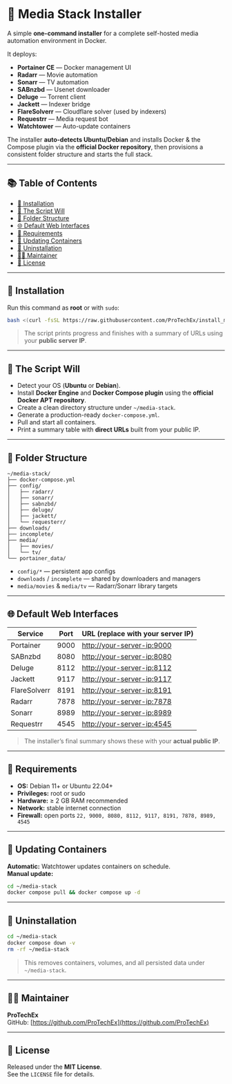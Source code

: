 # 🧩 Media Stack Installer

A simple **one-command installer** for a complete self-hosted media automation environment in Docker.

It deploys:

- **Portainer CE** — Docker management UI  
- **Radarr** — Movie automation  
- **Sonarr** — TV automation  
- **SABnzbd** — Usenet downloader  
- **Deluge** — Torrent client  
- **Jackett** — Indexer bridge  
- **FlareSolverr** — Cloudflare solver (used by indexers)  
- **Requestrr** — Media request bot  
- **Watchtower** — Auto-update containers  

The installer **auto-detects Ubuntu/Debian** and installs Docker & the Compose plugin via the **official Docker repository**, then provisions a consistent folder structure and starts the full stack.

---

## 📚 Table of Contents

- [🚀 Installation](#-installation)
- [🧰 The Script Will](#-the-script-will)
- [📁 Folder Structure](#-folder-structure)
- [🌐 Default Web Interfaces](#-default-web-interfaces)
- [🧠 Requirements](#-requirements)
- [🔄 Updating Containers](#-updating-containers)
- [💾 Uninstallation](#-uninstallation)
- [👨‍💻 Maintainer](#-maintainer)
- [📝 License](#-license)

---

## 🚀 Installation

Run this command as **root** or with `sudo`:

```bash
bash <(curl -fsSL https://raw.githubusercontent.com/ProTechEx/install_media_stack/refs/heads/main/install_media_stack.sh)
```

> The script prints progress and finishes with a summary of URLs using your **public server IP**.

---

## 🧰 The Script Will

- Detect your OS (**Ubuntu** or **Debian**).  
- Install **Docker Engine** and **Docker Compose plugin** using the **official Docker APT repository**.  
- Create a clean directory structure under `~/media-stack`.  
- Generate a production-ready `docker-compose.yml`.  
- Pull and start all containers.  
- Print a summary table with **direct URLs** built from your public IP.  

---

## 📁 Folder Structure

```arduino
~/media-stack/
├── docker-compose.yml
├── config/
│   ├── radarr/
│   ├── sonarr/
│   ├── sabnzbd/
│   ├── deluge/
│   ├── jackett/
│   └── requesterr/
├── downloads/
├── incomplete/
├── media/
│   ├── movies/
│   └── tv/
└── portainer_data/
```

- `config/*` — persistent app configs  
- `downloads` / `incomplete` — shared by downloaders and managers  
- `media/movies` & `media/tv` — Radarr/Sonarr library targets  

---

## 🌐 Default Web Interfaces

| Service      | Port | URL (replace with your server IP) |
|---------------|------|----------------------------------|
| Portainer     | 9000 | [http://your-server-ip:9000](http://your-server-ip:9000) |
| SABnzbd       | 8080 | [http://your-server-ip:8080](http://your-server-ip:8080) |
| Deluge        | 8112 | [http://your-server-ip:8112](http://your-server-ip:8112) |
| Jackett       | 9117 | [http://your-server-ip:9117](http://your-server-ip:9117) |
| FlareSolverr  | 8191 | [http://your-server-ip:8191](http://your-server-ip:8191) |
| Radarr        | 7878 | [http://your-server-ip:7878](http://your-server-ip:7878) |
| Sonarr        | 8989 | [http://your-server-ip:8989](http://your-server-ip:8989) |
| Requestrr     | 4545 | [http://your-server-ip:4545](http://your-server-ip:4545) |

> The installer’s final summary shows these with your **actual public IP**.

---

## 🧠 Requirements

- **OS:** Debian 11+ or Ubuntu 22.04+  
- **Privileges:** root or sudo  
- **Hardware:** ≥ 2 GB RAM recommended  
- **Network:** stable internet connection  
- **Firewall:** open ports `22, 9000, 8080, 8112, 9117, 8191, 7878, 8989, 4545`

---

## 🔄 Updating Containers

**Automatic:** Watchtower updates containers on schedule.  
**Manual update:**

```bash
cd ~/media-stack
docker compose pull && docker compose up -d
```

---

## 💾 Uninstallation

```bash
cd ~/media-stack
docker compose down -v
rm -rf ~/media-stack
```

> This removes containers, volumes, and all persisted data under `~/media-stack`.

---

## 👨‍💻 Maintainer

**ProTechEx**  
GitHub: [https://github.com/ProTechEx](https://github.com/ProTechEx)

---

## 📝 License

Released under the **MIT License**.  
See the `LICENSE` file for details.
